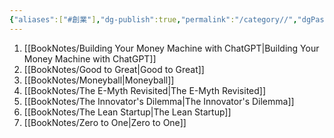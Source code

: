 ```yaml
---
{"aliases":["#創業"],"dg-publish":true,"permalink":"/category//","dgPassFrontmatter":true,"created":"2024-11-28T14:08:20.749+08:00","updated":"2024-11-28T14:36:17.862+08:00"}
---
```


1. [[BookNotes/Building Your Money Machine with ChatGPT\|Building Your Money Machine with ChatGPT]]
2. [[BookNotes/Good to Great\|Good to Great]]
3. [[BookNotes/Moneyball\|Moneyball]]
4. [[BookNotes/The E-Myth Revisited\|The E-Myth Revisited]]
5. [[BookNotes/The Innovator's Dilemma\|The Innovator's Dilemma]]
6. [[BookNotes/The Lean Startup\|The Lean Startup]]
7. [[BookNotes/Zero to One\|Zero to One]]